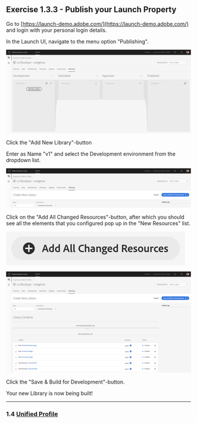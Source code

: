 ## Exercise 1.3.3 - Publish your Launch Property

Go to [https://launch-demo.adobe.com/](https://launch-demo.adobe.com/) and login with your personal login details.

In the Launch UI, navigate to the menu option "Publishing".

![Launch Setup](./images/publishing.png)

Click the "Add New Library"-button

Enter as Name "v1" and select the Development environment from the dropdown list.

![Launch Setup](./images/newlib.png)

Click on the "Add All Changed Resources"-button, after which you should see all the elements that you configured pop up in the "New Resources" list.

![Launch Setup](./images/aacr.png)

![Launch Setup](./images/changes.png)

Click the "Save & Build for Development"-button.

Your new Library is now being built!

---
  
### 1.4 [Unified Profile](../unified_profile)


